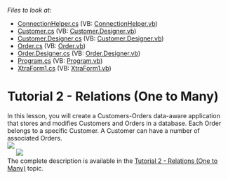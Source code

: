 <!-- default file list -->
*Files to look at*:

* [ConnectionHelper.cs](./CS/XpoTutorial2/MyDataModelCode/ConnectionHelper.cs) (VB: [ConnectionHelper.vb](./VB/XpoTutorial2/MyDataModelCode/ConnectionHelper.vb))
* [Customer.cs](./CS/XpoTutorial2/MyDataModelCode/Customer.cs) (VB: [Customer.Designer.vb](./VB/XpoTutorial2/MyDataModelCode/Customer.Designer.vb))
* [Customer.Designer.cs](./CS/XpoTutorial2/MyDataModelCode/Customer.Designer.cs) (VB: [Customer.Designer.vb](./VB/XpoTutorial2/MyDataModelCode/Customer.Designer.vb))
* [Order.cs](./CS/XpoTutorial2/MyDataModelCode/Order.cs) (VB: [Order.vb](./VB/XpoTutorial2/MyDataModelCode/Order.vb))
* [Order.Designer.cs](./CS/XpoTutorial2/MyDataModelCode/Order.Designer.cs) (VB: [Order.Designer.vb](./VB/XpoTutorial2/MyDataModelCode/Order.Designer.vb))
* [Program.cs](./CS/XpoTutorial2/Program.cs) (VB: [Program.vb](./VB/XpoTutorial2/Program.vb))
* [XtraForm1.cs](./CS/XpoTutorial2/XtraForm1.cs) (VB: [XtraForm1.vb](./VB/XpoTutorial2/XtraForm1.vb))
<!-- default file list end -->
# Tutorial 2 - Relations (One to Many)


<p>In this lesson, you will create a Customers-Orders data-aware application that stores and modifies Customers and Orders in a database. Each Order belongs to a specific Customer. A Customer can have a number of associated Orders.<br />
<img src="https://raw.githubusercontent.com/DevExpress-Examples/tutorial-2-relations-one-to-many-e4557/12.2.6+/media/52c6dd78-2b76-49fe-a596-9075de003913.png"><br />
     <img src="https://raw.githubusercontent.com/DevExpress-Examples/tutorial-2-relations-one-to-many-e4557/12.2.6+/media/4b663488-3cd3-4488-82e7-d27a51c5533f.png"><br />
The complete description is available in the <a href="http://help.devexpress.com/#XPO/CustomDocument2257"><u>Tutorial 2 - Relations (One to Many)</u></a> topic.</p>

<br/>



